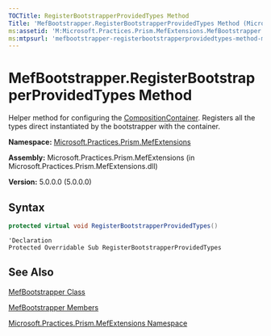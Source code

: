 ```yaml
---
TOCTitle: RegisterBootstrapperProvidedTypes Method
Title: 'MefBootstrapper.RegisterBootstrapperProvidedTypes Method (Microsoft.Practices.Prism.MefExtensions)'
ms:assetid: 'M:Microsoft.Practices.Prism.MefExtensions.MefBootstrapper.RegisterBootstrapperProvidedTypes'
ms:mtpsurl: 'mefbootstrapper-registerbootstrapperprovidedtypes-method-mspp-mefextensions.md'
---
```


# MefBootstrapper.RegisterBootstrapperProvidedTypes Method

Helper method for configuring the [CompositionContainer](http://msdn.microsoft.com/en-us/library/dd833553). Registers all the types direct instantiated by the bootstrapper with the container.

**Namespace:** [Microsoft.Practices.Prism.MefExtensions](/patterns-practices/reference/mspp-mefextensions-namespace)

**Assembly:** Microsoft.Practices.Prism.MefExtensions (in Microsoft.Practices.Prism.MefExtensions.dll)

**Version:** 5.0.0.0 (5.0.0.0)

## Syntax

```C#
protected virtual void RegisterBootstrapperProvidedTypes()
```

```VB
'Declaration
Protected Overridable Sub RegisterBootstrapperProvidedTypes
```

## See Also

[MefBootstrapper Class](/patterns-practices/reference/mefbootstrapper-class-mspp-mefextensions)

[MefBootstrapper Members](/patterns-practices/reference/mefbootstrapper-members-mspp-mefextensions)

[Microsoft.Practices.Prism.MefExtensions Namespace](/patterns-practices/reference/mspp-mefextensions-namespace)

